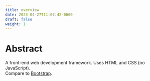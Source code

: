 ```yaml
---
title: overview
date: 2023-04-27T11:07:42-0600
draft: false
weight: 1
---
```


# Abstract
A front-end web development framework. Uses HTML and CSS (no JavaScript).  
Compare to [Bootstrap](../../../bootstrap/overview/).
